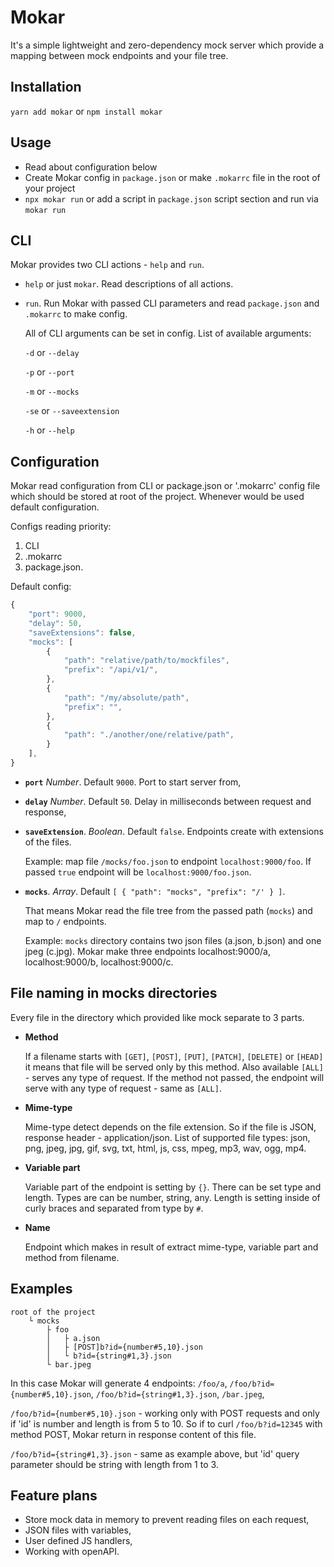 # Mokar
It's a simple lightweight and zero-dependency mock server which provide a mapping between mock endpoints and your file tree.  

## Installation

`yarn add mokar` or `npm install mokar`

## Usage

- Read about configuration below
- Create Mokar config in `package.json` or make `.mokarrc` file in the root of your project
- `npx mokar run` or add a script in `package.json` script section and run via `mokar run`  

## CLI 

Mokar provides two CLI actions - `help` and `run`.

- `help` or just `mokar`. Read descriptions of all actions.

- `run`. Run Mokar with passed CLI parameters and read `package.json` and `.mokarrc` to make config.
    
    All of CLI arguments can be set in config. List of available arguments:
    
    `-d` or `--delay`
     
    `-p` or `--port`
     
    `-m` or `--mocks`
     
    `-se` or `--saveextension`
     
    `-h` or `--help` 

## Configuration
Mokar read configuration from CLI or package.json or '.mokarrc' config 
file which should be stored at root of the project. Whenever would be used default 
configuration. 

Configs reading priority: 
1. CLI
2. .mokarrc 
3. package.json.
  
Default config: 
```js
{
    "port": 9000, 
    "delay": 50,
    "saveExtensions": false,
    "mocks": [
        {
            "path": "relative/path/to/mockfiles",
            "prefix": "/api/v1/",
        },
        {
            "path": "/my/absolute/path",
            "prefix": "",
        },
        {
            "path": "./another/one/relative/path",
        }
    ],
}
```

- **`port`** _Number_. Default `9000`.
    Port to start server from,

- **`delay`** _Number_. Default `50`.
    Delay in milliseconds between request and response,

- **`saveExtension`**. _Boolean_. Default `false`.
    Endpoints create with extensions of the files.
    
    Example: map file `/mocks/foo.json` to endpoint `localhost:9000/foo`. If passed `true` endpoint will be `localhost:9000/foo.json`.

- **`mocks`**. _Array_. Default `[ { "path": "mocks", "prefix": "/' } ]`.

    That means Mokar read the file tree from the passed path (`mocks`) and map to `/` endpoints. 
    
    Example: `mocks` directory contains two json files (a.json, b.json) and one jpeg (c.jpg). Mokar make three endpoints localhost:9000/a, localhost:9000/b, localhost:9000/c.    

## File naming in mocks directories

Every file in the directory which provided like mock separate to 3 parts.

- **Method**

    If a filename starts with `[GET]`, `[POST]`, `[PUT]`, `[PATCH]`, `[DELETE]` or `[HEAD]` it means that file will be served only by this method. Also available `[ALL]` - serves any type of request. If the method not passed, the endpoint will serve with any type of request - same as `[ALL]`.   

- **Mime-type**

    Mime-type detect depends on the file extension. So if the file is JSON, response header - application/json. List of supported file types: json, png, jpeg, jpg, gif, svg, txt, html, js, css, mpeg, mp3, wav, ogg, mp4.

- **Variable part** 

    Variable part of the endpoint is setting by `{}`. There can be set type and length. Types are can be number, string, any. Length is setting inside of curly braces and separated from type by `#`.   

- **Name**

    Endpoint which makes in result of extract mime-type, variable part and method from filename.

## Examples

```
root of the project
    └ mocks
        ├ foo
        │   ├ a.json
        │   ├ [POST]b?id={number#5,10}.json
        │   └ b?id={string#1,3}.json           
        └ bar.jpeg
```

In this case Mokar will generate 4 endpoints:
`/foo/a`,
`/foo/b?id={number#5,10}.json`,
`/foo/b?id={string#1,3}.json`,
`/bar.jpeg`,

`/foo/b?id={number#5,10}.json` - working only with POST requests and only if 'id' is number and length is from 5 to 10. So if to curl `/foo/b?id=12345` with method POST, Mokar return in response content of this file.
 
`/foo/b?id={string#1,3}.json` - same as example above, but 'id' query parameter should be string with length from 1 to 3.
 
 
## Feature plans
- Store mock data in memory to prevent reading files on each request,  
- JSON files with variables,
- User defined JS handlers,
- Working with openAPI.
